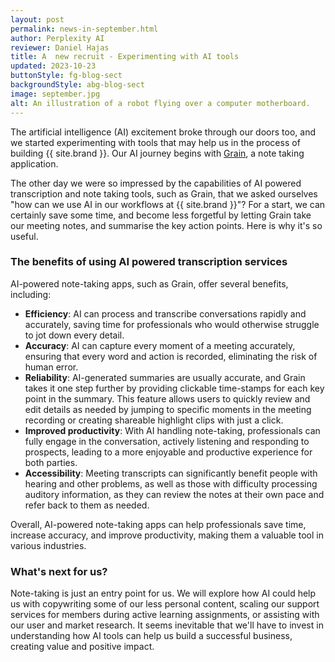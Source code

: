 ```yaml
---
layout: post
permalink: news-in-september.html
author: Perplexity AI
reviewer: Daniel Hajas
title: A  new recruit - Experimenting with AI tools
updated: 2023-10-23
buttonStyle: fg-blog-sect
backgroundStyle: abg-blog-sect
image: september.jpg
alt: An illustration of a robot flying over a computer motherboard.
---
```


The artificial intelligence (AI) excitement broke through our doors too, and we started experimenting with tools that may help us in the process of building {{ site.brand }}. Our AI journey begins with [Grain](https://grain.com/app), a note taking application.
<!-- excerpt-end -->

The other day we were so impressed by the capabilities of AI powered transcription and note taking tools, such as Grain, that we asked ourselves "how can we use AI in our workflows at {{ site.brand }}"? For a start, we can certainly save some time, and become less forgetful by letting Grain take our meeting notes, and summarise the key action points. Here is why it's so useful.

### The benefits of using AI powered transcription services

AI-powered note-taking apps, such as Grain, offer several benefits, including:

- **Efficiency**: AI can process and transcribe conversations rapidly and accurately, saving time for professionals who would otherwise struggle to jot down every detail.
- **Accuracy**: AI can capture every moment of a meeting accurately, ensuring that every word and action is recorded, eliminating the risk of human error.
- **Reliability**: AI-generated summaries are usually accurate, and Grain takes it one step further by providing clickable time-stamps for each key point in the summary. This feature allows users to quickly review and edit details as needed by jumping to specific moments in the meeting recording or creating shareable highlight clips with just a click.
- **Improved productivity**: With AI handling note-taking, professionals can fully engage in the conversation, actively listening and responding to prospects, leading to a more enjoyable and productive experience for both parties.
- **Accessibility**: Meeting transcripts can significantly benefit people with hearing and other problems, as well as those with difficulty processing auditory information, as they can review the notes at their own pace and refer back to them as needed.

Overall, AI-powered note-taking apps can help professionals save time, increase accuracy, and improve productivity, making them a valuable tool in various industries.

### What's next for us?

Note-taking is just an entry point for us. We will explore how AI could help us with copywriting some of our less personal content, scaling our support services for members during active learning assignments, or assisting with our user and market research. It seems inevitable that we'll have to invest in understanding how AI tools can help us build a successful business, creating value and positive impact.